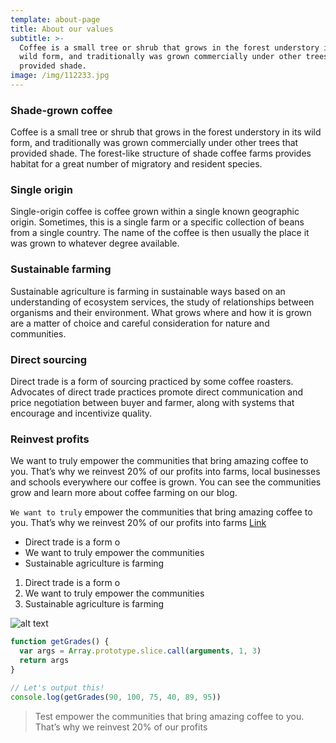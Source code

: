 ```yaml
---
template: about-page
title: About our values
subtitle: >-
  Coffee is a small tree or shrub that grows in the forest understory in its
  wild form, and traditionally was grown commercially under other trees that
  provided shade.
image: /img/112233.jpg
---
```


### Shade-grown coffee

Coffee is a small tree or shrub that grows in the forest understory in its wild form, and traditionally was grown commercially under other trees that provided shade. The forest-like structure of shade coffee farms provides habitat for a great number of migratory and resident species.

### Single origin

Single-origin coffee is coffee grown within a single known geographic origin. Sometimes, this is a single farm or a specific collection of beans from a single country. The name of the coffee is then usually the place it was grown to whatever degree available.

### Sustainable farming

Sustainable agriculture is farming in sustainable ways based on an understanding of ecosystem services, the study of relationships between organisms and their environment. What grows where and how it is grown are a matter of choice and careful consideration for nature and communities.

### Direct sourcing

Direct trade is a form of sourcing practiced by some coffee roasters. Advocates of direct trade practices promote direct communication and price negotiation between buyer and farmer, along with systems that encourage and incentivize quality.

### Reinvest profits

We want to truly empower the communities that bring amazing coffee to you. That’s why we reinvest 20% of our profits into farms, local businesses and schools everywhere our coffee is grown. You can see the communities grow and learn more about coffee farming on our blog.

`We want to truly` empower the communities that bring amazing coffee to you. That’s why we reinvest 20% of our profits into farms [Link](test.com)

- Direct trade is a form o
- We want to truly empower the communities
- Sustainable agriculture is farming

1. Direct trade is a form o
2. We want to truly empower the communities
3. Sustainable agriculture is farming

![alt text](/img/112233.jpg "title text")

```javascript
function getGrades() {
  var args = Array.prototype.slice.call(arguments, 1, 3)
  return args
}

// Let's output this!
console.log(getGrades(90, 100, 75, 40, 89, 95))
```

> Test empower the communities that bring amazing coffee to you. That’s why we reinvest 20% of our profits
